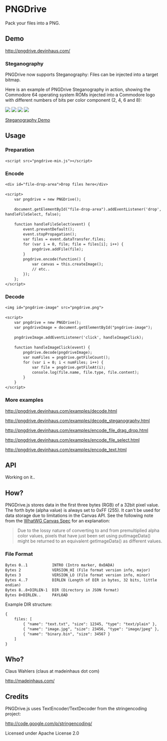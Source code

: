 # PNGDrive

Pack your files into a PNG.

## Demo

http://pngdrive.devinhaus.com/

### Steganography

PNGDrive now supports Steganography: Files can be injected into a target bitmap.

Here is an example of PNGDrive Steganography in action, showing the Commodore 64 operating system ROMs injected into a Commodore logo with different numbers of bits per color component (2, 4, 6 and 8):

![](https://github.com/MadeInHaus/PNGDrive/raw/master/examples/images/commodore_2bit.png)
![](https://github.com/MadeInHaus/PNGDrive/raw/master/examples/images/commodore_4bit.png)
![](https://github.com/MadeInHaus/PNGDrive/raw/master/examples/images/commodore_6bit.png)
![](https://github.com/MadeInHaus/PNGDrive/raw/master/examples/images/commodore_8bit.png)

[Steganography Demo](http://pngdrive.devinhaus.com/examples/decode_steganography.html)

## Usage

### Preparation

	<script src="pngdrive-min.js"></script>

### Encode

	<div id="file-drop-area">Drop files here</div>

	<script>
		var pngdrive = new PNGDrive();

		document.getElementById("file-drop-area").addEventListener('drop', handleFileSelect, false);

		function handleFileSelect(event) {
			event.preventDefault();
			event.stopPropagation();
			var files = event.dataTransfer.files;
			for (var i = 0, file; file = files[i]; i++) {
				pngdrive.addFile(file);
			}
			pngdrive.encode(function() {
				var canvas = this.createImage();
				// etc..
			});
		};
	</script>

### Decode

	<img id="pngdrive-image" src="pngdrive.png">

	<script>
		var pngdrive = new PNGDrive();
		var pngdriveImage = document.getElementById("pngdrive-image");

		pngdriveImage.addEventListener('click', handleImageClick);

		function handleImageClick(event) {
			pngdrive.decode(pngdriveImage);
			var numFiles = pngdrive.getFileCount();
			for (var i = 0; i < numFiles; i++) {
				var file = pngdrive.getFileAt(i);
				console.log(file.name, file.type, file.content);
			}
		}
	</script>

### More examples

http://pngdrive.devinhaus.com/examples/decode.html

http://pngdrive.devinhaus.com/examples/decode_steganography.html

http://pngdrive.devinhaus.com/examples/encode_file_drag_drop.html

http://pngdrive.devinhaus.com/examples/encode_file_select.html

http://pngdrive.devinhaus.com/examples/encode_text.html

## API

Working on it..

## How?

PNGDrive.js stores data in the first three bytes (RGB) of a 32bit pixel value.
The forth byte (alpha value) is always set to 0xFF (255). It can't be used for data storage
due to limitations in the Canvas API. See the following note from the
[WhatWG Canvas Spec](http://www.whatwg.org/specs/web-apps/current-work/multipage/the-canvas-element.html#dom-context-2d-getimagedata)
for an explanation:

> Due to the lossy nature of converting to and from
> premultiplied alpha color values, pixels that have just been set using putImageData()
> might be returned to an equivalent getImageData() as different values.

### File Format

	Bytes 0..1           INTRO (Intro marker, 0xDADA)
	Bytes 2              VERSION_HI (File format version info, major)
	Bytes 3              VERSION_LO (File format version info, minor)
	Bytes 4..7           DIRLEN (Length of DIR in bytes, 32 bits, little endian)
	Bytes 8..8+DIRLEN-1  DIR (Directory in JSON format)
    Bytes 8+DIRLEN..     PAYLOAD

Example DIR structure:

	{
		files: [
			{ "name": "text.txt", "size": 12345, "type": "text/plain" },
			{ "name": "image.jpg", "size": 23456, "type": "image/jpeg" },
			{ "name": "binary.bin", "size": 34567 }
		]
	}

## Who?

Claus Wahlers (claus at madeinhaus dot com)

http://madeinhaus.com/

## Credits

PNGDrive.js uses TextEncoder/TextDecoder from the stringencoding project:

http://code.google.com/p/stringencoding/

Licensed under Apache License 2.0
